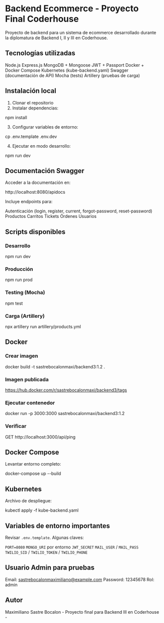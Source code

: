 # Backend Ecommerce - Proyecto Final Coderhouse

Proyecto de backend para un sistema de ecommerce desarrollado durante la diplomatura de Backend I, II y III en Coderhouse.


## Tecnologías utilizadas

Node.js
Express.js
MongoDB + Mongoose
JWT + Passport
Docker + Docker Compose
Kubernetes (kube-backend.yaml)
Swagger (documentación de API)
Mocha (tests)
Artillery (pruebas de carga)


## Instalación local

1. Clonar el repositorio
2. Instalar dependencias:

npm install

3. Configurar variables de entorno:

cp .env.template .env.dev

4. Ejecutar en modo desarrollo:

npm run dev


## Documentación Swagger

Acceder a la documentación en:

http://localhost:8080/apidocs

Incluye endpoints para:

Autenticación (login, register, current, forgot-password, reset-password)
Productos
Carritos
Tickets
Órdenes
Usuarios


## Scripts disponibles

### Desarrollo

npm run dev

### Producción

npm run prod

### Testing (Mocha)

npm test

### Carga (Artillery)

npx artillery run artillery/products.yml


## Docker

### Crear imagen

docker build -t sastrebocalonmaxi/backend3:1.2 .

### Imagen publicada

https://hub.docker.com/r/sastrebocalonmaxi/backend3/tags

### Ejecutar contenedor

docker run -p 3000:3000 sastrebocalonmaxi/backend3:1.2

### Verificar

GET http://localhost:3000/api/ping


## Docker Compose

Levantar entorno completo:

docker-compose up --build


## Kubernetes

Archivo de despliegue:

kubectl apply -f kube-backend.yaml


## Variables de entorno importantes

Revisar `.env.template`. Algunas claves:

`PORT=8080`
`MONGO_URI` por entorno
`JWT_SECRET`
`MAIL_USER` / `MAIL_PASS`
`TWILIO_SID` / `TWILIO_TOKEN` / `TWILIO_PHONE`


## Usuario Admin para pruebas

Email: [sastrebocalonmaximiliano@example.com](mailto:sastrebocalonmaximiliano@example.com)
Password: 12345678
Rol: admin


## Autor

Maximiliano Sastre Bocalon - Proyecto final para Backend III en Coderhouse -
